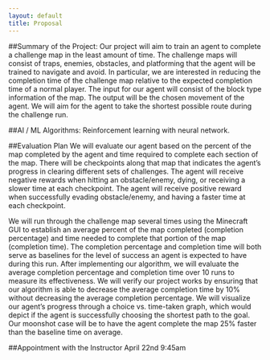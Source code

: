 ```yaml
---
layout: default
title: Proposal
---
```


##Summary of the Project:
Our project will aim to train an agent to complete a challenge map in the least amount of time.  The challenge maps will consist of traps, enemies, obstacles, and platforming that the agent will be trained to navigate and avoid.  In particular, we are interested in reducing the completion time of the challenge map relative to the expected completion time of a normal player.  The input for our agent will consist of the block type information of the map.  The output will be the chosen movement of the agent. We will aim for the agent to take the shortest possible route during the challenge run. 

##AI / ML Algorithms:
Reinforcement learning with neural network.

##Evaluation Plan
We will evaluate our agent based on the percent of the map completed by the agent and time required to complete each section of the map.  There will be checkpoints along that map that indicates the agent’s progress in clearing different sets of challenges.  The agent will receive negative rewards when hitting an obstacle/enemy, dying, or receiving a slower time at each checkpoint.  The agent will receive positive reward when successfully evading obstacle/enemy, and having a faster time at each checkpoint. 

We will run through the challenge map several times using the Minecraft GUI to establish an average percent of the map completed (completion percentage) and time needed to complete that portion of the map (completion time).  The completion percentage and completion time will both serve as baselines for the level of success an agent is expected to have during this run. After implementing our algorithm, we will evaluate the average completion percentage and completion time over 10 runs to measure its effectiveness. We will verify our project works by ensuring that our algorithm is able to decrease the average completion time by 10% without decreasing the average completion percentage.  We will visualize our agent’s progress through a choice vs. time-taken graph, which would depict if the agent is successfully choosing the shortest path to the goal.  Our moonshot case will be to have the agent complete the map 25% faster than the baseline time on average.

##Appointment with the Instructor
April 22nd 9:45am

